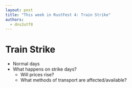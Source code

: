 ```yaml
---
layout: post
title: "This week in RustFest 4: Train Strike"
authors:
  - dns2utf8
---
```


# Train Strike

- Normal days
- What happens on strike days?
    - Will prices rise?
    - What methods of transport are affected/available?

